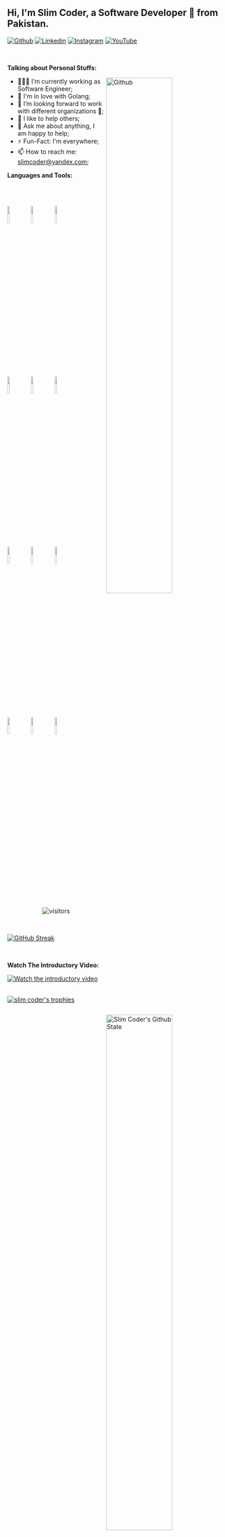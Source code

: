 <!-- Your title -->
## Hi, I'm Slim Coder, a Software Developer 🚀 from Pakistan.

<!-- Your badges
You can use the website to generate badges: https://shields.io/
-->

[![Github](https://img.shields.io/badge/-Github-000?style=flat&logo=Github&logoColor=white)](https://github.com/slimcoders)
[![Linkedin](https://img.shields.io/badge/-LinkedIn-blue?style=flat&logo=Linkedin&logoColor=white)](https://www.linkedin.com/in/slimcoder)
[![Instagram](https://img.shields.io/badge/-Instagram-c13584?style=flat&labelColor=c13584&logo=instagram&logoColor=white)](https://www.instagram.com/slimcoder)
[![YouTube](https://img.shields.io/badge/-Youtube-red?style=flat&logo=youtube&logoColor=white)](https://www.youtube.com/slimcoder)

&nbsp;

<!-- Talking about you -->
**Talking about Personal Stuffs:**

<!-- Any image aligned to the right. Beware the width -->
<img width="55%" align="right" alt="Github" src="https://raw.githubusercontent.com/onimur/.github/master/.resources/git-header.svg" />

- 👨🏽‍💻 I’m currently working as Software Engineer;
- 🌱 I'm in love with Golang; 
- 👯 I’m looking forward to work with different organizations 🤝;
- 🤔 I like to help others;
- 💬 Ask me about anything, I am happy to help;
- ⚡️ Fun-Fact: I'm everywhere;
- 📫 How to reach me: slimcoder@yandex.com;

**Languages and Tools:** 

<!-- Your github readme stats
You can use this api: https://github.com/anuraghazra/github-readme-stats
-->
<p>
    <img width="55%" align="right" alt="Slim Coder's Github State" src="https://github-readme-stats.vercel.app/api?username=Mrslimcoder&show_icons=true&hide_border=true&theme=dark" />
    <br/>
    <br/>
    <img width="55%" align="right" alt="Slim Coder's Top Languages" src="https://github-readme-stats.vercel.app/api/top-langs/?username=Mrslimcoder&layout=compact&theme=dark" />
  
  <!-- Your languages and tools. Be careful with the alignment. 
  You can use this sites to get logos: https://www.vectorlogo.zone or https://simpleicons.org/
  -->
  <code><img width="10%" src="https://www.vectorlogo.zone/logos/javascript/javascript-icon.svg"></code>
  <code><img width="10%" src="https://www.vectorlogo.zone/logos/typescriptlang/typescriptlang-icon.svg"></code>
  <code><img width="10%" src="https://www.vectorlogo.zone/logos/golang/golang-icon.svg"></code>
  <br />
  <code><img width="10%" src="https://www.vectorlogo.zone/logos/w3_html5/w3_html5-ar21.svg"></code>
  <code><img width="10%" src="https://www.vectorlogo.zone/logos/netlifyapp_watercss/netlifyapp_watercss-ar21.svg"></code>
  <code><img width="10%" src="https://www.vectorlogo.zone/logos/json/json-ar21.svg"></code>
  <br />
  <code><img width="10%" src="https://www.vectorlogo.zone/logos/mysql/mysql-ar21.svg"></code>
  <code><img width="10%" src="https://www.vectorlogo.zone/logos/sqlite/sqlite-ar21.svg"></code>
  <code><img width="10%" src="https://www.vectorlogo.zone/logos/firebase/firebase-ar21.svg"></code>
  <br />
  <code><img width="10%" src="https://www.vectorlogo.zone/logos/git-scm/git-scm-ar21.svg"></code>
  <code><img width="10%" src="https://www.vectorlogo.zone/logos/yaml/yaml-ar21.svg"></code>
  <code><img width="10%" src="https://www.vectorlogo.zone/logos/gnu_bash/gnu_bash-ar21.svg"></code>
</p>

<br/>

<!-- Your hits or visitors
site: http://hits.dwyl.com or https://visitor-badge.glitch.me
Both apis are in trouble due to the number of requests, if you know any other to register visitors, great
-->
<p align="center">

  <img alt="visitors" src="https://visitor-badge.glitch.me/badge?page_id=slimcoders.slimcoders" />
  <!-- https://github.com/wesky93/views this is a clone of the hits -->
 
</p>

<br/>

[![GitHub Streak](https://github-readme-streak-stats.herokuapp.com/?user=MrSlimCoder&theme=dark)](https://git.io/streak-stats)



<br/>

**Watch The Introductory Video:**

[![Watch the introductory video](https://res.cloudinary.com/dwl34s9au/image/upload/v1608633831/Screenshot_20201222-154157_ovzn1w.png)](https://youtu.be/GYdvbAsieeo)

<br/>
<a href="https://github.com/ryo-ma/github-profile-trophy"><img src="https://github-profile-trophy.vercel.app/?username=MrSlimCoder&theme=onedark" alt="slim coder's trophies" /></a>

